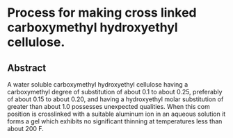 # Process for making cross linked carboxymethyl hydroxyethyl cellulose.

## Abstract
A water soluble carboxymethyl hydroxyethyl cellulose having a carboxymethyl degree of substitution of about 0.1 to about 0.25, preferably of about 0.15 to about 0.20, and having a hydroxyethyl molar substitution of greater than about 1.0 possesses unexpected qualities. When this com position is crosslinked with a suitable aluminum ion in an aqueous solution it forms a gel which exhibits no significant thinning at temperatures less than about 200 F.